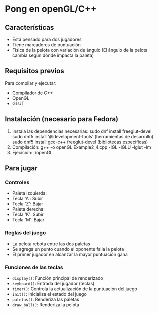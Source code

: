 # Pong en openGL/C++

## Características
- Está pensado para dos jugadores
- Tiene marcadores de puntuación
- Física de la pelota con variación de ángulo (El ángulo de la pelota cambia según dónde impacta la paleta)
## Requisitos previos
Para compilar y ejecutar:
- Compilador de C++
- OpenGL
- GLUT
## Instalación (necesario para Fedora)
1. Instala las dependencias necesarias:
sudo dnf install freeglut-devel
sudo dnf5 install '@development-tools' (herramientas de desarrollo)
sudo dnf5 install gcc-c++ freeglut-devel (bibliotecas específicas)
2. Compilación:
g++ -o openGL Example2_4.cpp -lGL -lGLU -lglut -lm
3. Ejecición:
./openGL

## Para jugar
### Controles
- Paleta izquierda:
- Tecla 'A': Subir
- Tecla 'Z': Bajar
- Paleta derecha:
- Tecla 'K': Subir
- Tecla 'M': Bajar
### Reglas del juego
- La pelota rebota entre las dos paletas
- Se agrega un punto cuando el oponente falla la pelota
- El primer jugador en alcanzar la mayor puntuación gana
### Funciones de las teclas
- `display()`: Función principal de renderizado
- `keyboard()`: Entrada del jugador (teclas)
- `timer()`: Controla la actualización de la puntuación del juego
- `init()`: Inicializa el estado del juego
- `paletas()`: Renderiza las paletas
- `draw_ball()`: Renderiza la pelota



